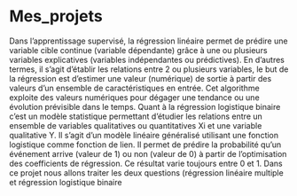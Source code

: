 # Mes_projets
Dans l’apprentissage supervisé, la régression linéaire permet de prédire une variable cible
continue (variable dépendante) grâce à une ou plusieurs variables explicatives (variables
indépendantes ou prédictives). En d’autres termes, il s’agit d’établir les relations entre 2 ou
plusieurs variables, le but de la régression est d’estimer une valeur (numérique) de sortie à
partir des valeurs d’un ensemble de caractéristiques en entrée. Cet algorithme exploite des
valeurs numériques pour dégager une tendance ou une évolution prévisible dans le temps.
Quant à la régression logistique binaire c’est un modèle statistique permettant d’étudier les
relations entre un ensemble de variables qualitatives ou quantitatives Xi et une variable
qualitative Y. Il s’agit d’un modèle linéaire généralisé utilisant une fonction logistique comme
fonction de lien. Il permet de prédire la probabilité qu’un événement arrive (valeur de 1) ou
non (valeur de 0) à partir de l’optimisation des coefficients de régression. Ce résultat varie
toujours entre 0 et 1. Dans ce projet nous allons traiter les deux questions (régression
linéaire multiple et régression logistique binaire
